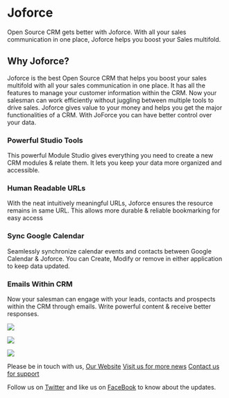 # Joforce

Open Source CRM gets better with Joforce. With all your sales communication in one place, Joforce helps you boost your Sales multifold.

## Why Joforce?

Joforce is the best Open Source CRM that helps you boost your sales multifold with all your sales communication in one place. It has all the features to manage your customer information within the CRM. Now your salesman can work efficiently without juggling between multiple tools to drive sales. Joforce gives value to your money and helps you get the major functionalities of a CRM. With JoForce you can have better control over your data.

### Powerful Studio Tools

This powerful Module Studio gives everything you need to create a new CRM modules & relate them. It lets you keep your data more organized and accessible.

### Human Readable URLs

With the neat intuitively meaningful URLs, Joforce ensures the resource remains in same URL. This allows more durable & reliable bookmarking for easy access

### Sync Google Calendar

Seamlessly synchronize calendar events and contacts between Google Calendar & Joforce. You can Create, Modify or remove in either application to keep data updated.

### Emails Within CRM

Now your salesman can engage with your leads, contacts and prospects within the CRM through emails. Write powerful content & receive better responses.

![](https://www.joforce.com/images/joforce-app/home_page.png)

![](https://www.joforce.com/images/joforce-app/mail.png)

![](https://www.joforce.com/images/joforce-app/module_studio.png)

Please be in touch with us, 
[Our Website](https://www.joforce.com)
[Visit us for more news](https://www.joforce.com/blog)
[Contact us for support](https://www.joforce.com/support.html)

Follow us on [Twitter](https://twitter.com/JoForceCRM) and like us on [FaceBook](https://www.facebook.com/joforcecrm) to know about the updates.
